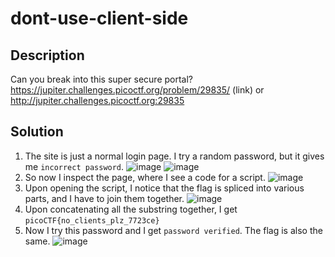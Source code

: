 # dont-use-client-side

## Description
Can you break into this super secure portal? https://jupiter.challenges.picoctf.org/problem/29835/ (link) or http://jupiter.challenges.picoctf.org:29835

## Solution
1. The site is just a normal login page. I try a random password, but it gives me ```incorrect password```.
   ![image](https://github.com/user-attachments/assets/934f4242-896c-4c29-a3be-5c78473fa439)
   ![image](https://github.com/user-attachments/assets/e55361bd-5623-4433-9052-87e0966b7942)
2. So now I inspect the page, where I see a code for a script.
   ![image](https://github.com/user-attachments/assets/ecf182de-33ba-4200-bc45-c1dd80fd5901)
3. Upon opening the script, I notice that the flag is spliced into various parts, and I have to join them together.
   ![image](https://github.com/user-attachments/assets/2157fe49-b938-4f13-a44a-01f127dd57af)
4. Upon concatenating all the substring together, I get ```picoCTF{no_clients_plz_7723ce}```
5. Now I try this password and I get ```password verified```. The flag is also the same.
   ![image](https://github.com/user-attachments/assets/a2b0cbe1-58b4-4c7c-86e2-59e3b4736b0e)
